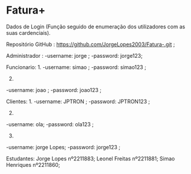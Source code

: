 # Fatura+

Dados de Login (Função seguido de enumeração dos utilizadores com as suas cardenciais).

Repositório GitHub : https://github.com/JorgeLopes2003/Fatura-.git ;

Administrador :
-username: jorge ;
-password: jorge123;

Funcionario:
1.
-username: simao ;
-password: simao123 ;

2.
-username: joao ;
-password:  joao123 ;

Clientes:
1.
-username: JPTRON ;
-password: JPTRON123 ;

2.
-username: ola;
-password: ola123  ;

3.
-username: jorge Lopes;
-password: jorge123 ;

Estudantes:
Jorge Lopes nº2211883;
Leonel Freitas nº2211881;
Simao Henriques nº2211860;




